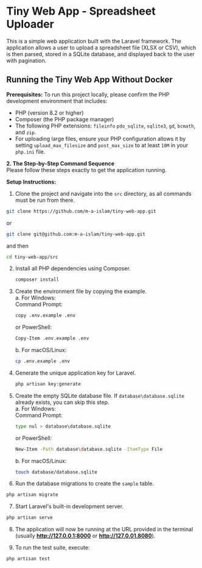 # Tiny Web App - Spreadsheet Uploader

This is a simple web application built with the Laravel framework. The application allows a user to upload a spreadsheet file (XLSX or CSV), which is then parsed, stored in a SQLite database, and displayed back to the user with pagination.

## Running the Tiny Web App Without Docker

**Prerequisites:**
To run this project locally, please confirm the PHP development environment that includes:
 -   PHP (version 8.2 or higher)
 -   Composer (the PHP package manager)
 -   The following PHP extensions: `fileinfo` `pdo_sqlite`, `sqlite3`, `gd`, `bcmath`, and `zip`.
 -   For uploading large files, ensure your PHP configuration allows it by setting `upload_max_filesize` and `post_max_size` to at least `10M` in your `php.ini` file.

**2. The Step-by-Step Command Sequence**  
Please follow these steps exactly to get the application running.  

**Setup Instructions:**

1. Clone the project and navigate into the `src` directory, as all commands must be run from there.
```bash
git clone https://github.com/m-a-islam/tiny-web-app.git
```
or
```bash
git clone git@github.com:m-a-islam/tiny-web-app.git
```
and then
```bash
cd tiny-web-app/src
```

2. Install all PHP dependencies using Composer.
    ```bash
    composer install
    ```
3. Create the environment file by copying the example.  
   a. For Windows:  
   Command Prompt:  
    ```bash 
    copy .env.example .env
    ```
   or PowerShell:  
    ```bash
   Copy-Item .env.example .env
    ```
   b. For macOS/Linux:
    ```bash
    cp .env.example .env
    ```
4. Generate the unique application key for Laravel.
    ```bash
    php artisan key:generate
    ```
5. Create the empty SQLite database file. If `database\database.sqlite` already exists, you can skip this step.  
    a. For Windows:  
    Command Prompt:
    ```bash 
    type nul > database\database.sqlite
    ```
   or PowerShell:
    ```bash
   New-Item -Path database\database.sqlite -ItemType File
    ```
   
    b. For macOS/Linux:
    ```bash
    touch database/database.sqlite
    ```
6. Run the database migrations to create the `sample` table.
```bash
php artisan migrate
```
7. Start Laravel's built-in development server.
```bash
php artisan serve
```
8. The application will now be running at the URL provided in the terminal (usually **http://127.0.0.1:8000** or **http://127.0.01.8080**).

9. To run the test suite, execute:
```bash
php artisan test
```